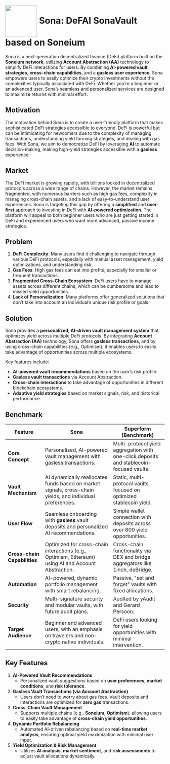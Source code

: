<h1>
    <img src=https://github.com/user-attachments/assets/2e0f96b7-4c84-47a1-b52a-3cddf773182e align=center width="100" height="100"> Sona: DeFAI SonaVault based on Soneium
</h1>

Sona is a next-generation decentralized finance (DeFi) platform built on the **Soneium network**, utilizing **Account Abstraction (AA)** technology to simplify DeFi interactions for users. By combining **AI-powered vault strategies**, **cross-chain capabilities**, and a **gasless user experience**, Sona empowers users to easily optimize their crypto investments without the complexities typically associated with DeFi. Whether you’re a beginner or an advanced user, Sona’s seamless and personalized services are designed to maximize returns with minimal effort.

## Motivation

The motivation behind Sona is to create a user-friendly platform that makes sophisticated DeFi strategies accessible to everyone. DeFi is powerful but can be intimidating for newcomers due to the complexity of managing transactions, understanding yield farming strategies, and dealing with gas fees. With Sona, we aim to democratize DeFi by leveraging **AI** to automate decision-making, making high-yield strategies accessible with a **gasless** experience.

## Market

The DeFi market is growing rapidly, with billions locked in decentralized protocols across a wide range of chains. However, the market remains fragmented, with numerous barriers such as high gas fees, complexity in managing cross-chain assets, and a lack of easy-to-understand user experiences. Sona is targeting this gap by offering a **simplified** and **user-first** approach to investing in DeFi with **AI-powered optimization**. The platform will appeal to both beginner users who are just getting started in DeFi and experienced users who want more advanced, passive income strategies.

## Problem

1. **DeFi Complexity**: Many users find it challenging to navigate through various DeFi protocols, especially with manual asset management, yield optimizations, and understanding risk.
2. **Gas Fees**: High gas fees can eat into profits, especially for smaller or frequent transactions.
3. **Fragmented Cross-Chain Ecosystem**: DeFi users have to manage assets across different chains, which can be cumbersome and lead to missed yield opportunities.
4. **Lack of Personalization**: Many platforms offer generalized solutions that don’t take into account an individual’s unique risk profile or goals.

## Solution

Sona provides a **personalized, AI-driven vault management system** that optimizes yield across multiple DeFi protocols. By integrating **Account Abstraction (AA)** technology, Sona offers **gasless transactions**, and by using cross-chain capabilities (e.g., Optimism), it enables users to easily take advantage of opportunities across multiple ecosystems.

Key features include:

- **AI-powered vault recommendations** based on the user’s risk profile.
- **Gasless vault transactions** via Account Abstraction.
- **Cross-chain interactions** to take advantage of opportunities in different blockchain ecosystems.
- **Adaptive yield strategies** based on market signals, risk, and historical performance.

## Benchmark

| Feature | **Sona** | **Superform (Benchmark)** |
| --- | --- | --- |
| **Core Concept** | Personalized, AI-powered vault management with gasless transactions. | Multi-protocol yield aggregation with one-click deposits and stablecoin-focused vaults. |
| **Vault Mechanism** | AI dynamically reallocates funds based on market signals, cross-chain yields, and individual preferences. | Static, multi-protocol vaults focused on optimized stablecoin yield. |
| **User Flow** | Seamless onboarding with **gasless** vault deposits and personalized AI recommendations. | Simple wallet connection with deposits across over 800 yield opportunities. |
| **Cross-chain Capabilities** | Optimized for cross-chain interactions (e.g., Optimism, Ethereum) using AI and Account Abstraction. | Cross-chain functionality via DEX and bridge aggregators like 1inch, deBridge. |
| **Automation** | AI-powered, dynamic portfolio management with smart rebalancing. | Passive, "set and forget" vaults with fixed allocations. |
| **Security** | Multi-signature security and modular vaults, with future audit plans. | Audited by yAudit and Gerard Persoon. |
| **Target Audience** | Beginner and advanced users, with an emphasis on travelers and non-crypto native individuals. | DeFi users looking for yield opportunities with minimal intervention. |

## Key Features

1. **AI-Powered Vault Recommendations**
    - Personalized vault suggestions based on **user preferences**, **market conditions**, and **risk tolerance**.
2. **Gasless Vault Transactions (via Account Abstraction)**
    - Users don’t need to worry about gas fees. Vault deposits and interactions are optimized for **zero gas** transactions.
3. **Cross-Chain Vault Management**
    - Supports multiple chains (e.g., **Soneium**, **Optimism**), allowing users to easily take advantage of **cross-chain yield opportunities**.
4. **Dynamic Portfolio Rebalancing**
    - Automated AI-driven rebalancing based on **real-time market analysis**, ensuring optimal yield maximization with minimal user input.
5. **Yield Optimization & Risk Management**
    - Utilizes **AI analysis**, **market sentiment**, and **risk assessments** to adjust vault allocations dynamically.
